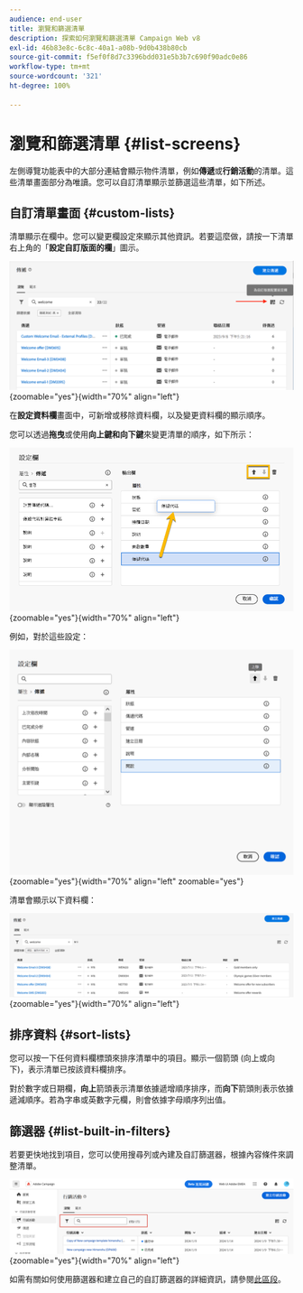 ```yaml
---
audience: end-user
title: 瀏覽和篩選清單
description: 探索如何瀏覽和篩選清單 Campaign Web v8
exl-id: 46b83e8c-6c8c-40a1-a08b-9d0b438b80cb
source-git-commit: f5ef0f8d7c3396bdd031e5b3b7c690f90adc0e86
workflow-type: tm+mt
source-wordcount: '321'
ht-degree: 100%

---
```


# 瀏覽和篩選清單 {#list-screens}

左側導覽功能表中的大部分連結會顯示物件清單，例如&#x200B;**傳遞**&#x200B;或&#x200B;**行銷活動**&#x200B;的清單。這些清單畫面部分為唯讀。您可以自訂清單顯示並篩選這些清單，如下所述。

## 自訂清單畫面 {#custom-lists}

清單顯示在欄中。您可以變更欄設定來顯示其他資訊。若要這麼做，請按一下清單右上角的「**設定自訂版面的欄**」圖示。

![顯示用於自訂清單資料欄版面之「設定」資料欄圖示的螢幕擷圖。](assets/config-columns.png){zoomable="yes"}{width="70%" align="left"}

在&#x200B;**設定資料欄**&#x200B;畫面中，可新增或移除資料欄，以及變更資料欄的顯示順序。

您可以透過&#x200B;**拖曳**&#x200B;或使用&#x200B;**向上鍵和向下鍵**&#x200B;來變更清單的順序，如下所示：

![示範如何使用拖放或箭頭按鈕重新排序清單欄位的螢幕擷圖。](assets/list-reorder.png){zoomable="yes"}{width="70%" align="left"}

例如，對於這些設定：

![顯示「設定」資料欄畫面中資料欄設定之範例的螢幕擷圖。](assets/columns.png){zoomable="yes"}{width="70%" align="left" zoomable="yes"}

清單會顯示以下資料欄：

![顯示根據範例設定設定的資料欄結果清單的螢幕擷圖。](assets/column-sample.png){zoomable="yes"}{width="70%" align="left"}

## 排序資料 {#sort-lists}

您可以按一下任何資料欄標頭來排序清單中的項目。顯示一個箭頭 (向上或向下)，表示清單已按該資料欄排序。

對於數字或日期欄，**向上**&#x200B;箭頭表示清單依據遞增順序排序，而&#x200B;**向下**&#x200B;箭頭則表示依據遞減順序。若為字串或英數字元欄，則會依據字母順序列出值。

## 篩選器 {#list-built-in-filters}

若要更快地找到項目，您可以使用搜尋列或內建及自訂篩選器，根據內容條件來調整清單。

![呈現可用於調整清單視圖之篩選選項的螢幕擷圖。](assets/filter.png){zoomable="yes"}{width="70%" align="left"}

如需有關如何使用篩選器和建立自己的自訂篩選器的詳細資訊，請參閱[此區段](../query/filter.md)。

<!--
## Use advanced attributes {#adv-attributes}

>[!CONTEXTUALHELP]
>id="acw_attributepicker_advancedfields"
>title="Display advanced attributes"
>abstract="Only the most common attributes are displayed by default in the attribute list. Activate the **Display advanced attributes** toggle to see all available attributes for the current list in the left palette of the rule builder, such as nodes, groupings, 1-1 links, 1-N links."

>[!CONTEXTUALHELP]
>id="acw_rulebuilder_advancedfields"
>title="Rule builder advanced fields"
>abstract="Only the most common attributes are displayed by default in the attribute list. Activate the **Display advanced attributes** toggle to see all available attributes for the current list in the left palette of the rule builder, such as nodes, groupings, 1-1 links, 1-N links."

>[!CONTEXTUALHELP]
>id="acw_rulebuilder_properties_advanced"
>title="Rule builder advanced attributes"
>abstract="Only the most common attributes are displayed by default in the attribute list. Activate the **Display advanced attributes** toggle to see all available attributes for the current list in the left palette of the rule builder, such as nodes, groupings, 1-1 links, 1-N links."

Only the most common attributes are displayed by default in the attribute list and filter configuration screens. Attributes set as `advanced` attributes in the data schema are hidden from the configuration screens.

Activate the **Display advanced attributes** toggle to see all available attributes for the current list in the left palette of the rule builder, such as nodes, groupings, 1-1 links, 1-N links. The attribute list updates instantly.

[The screenshot shows the Display advanced attributes toggle used to reveal hidden attributes in the rule builder palette.](assets/adv-toggle.png){zoomable="yes"}{width="70%" align="left" zoomable="yes"}
-->